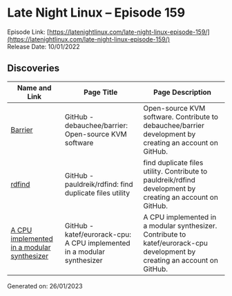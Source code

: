 # Late Night Linux – Episode 159
Episode Link: [https://latenightlinux.com/late-night-linux-episode-159/](https://latenightlinux.com/late-night-linux-episode-159/)  
Release Date: 10/01/2022
## Discoveries

| Name and Link | Page Title | Page Description |
| ----- | ----- | ----- |
| [Barrier](https://github.com/debauchee/barrier) | GitHub - debauchee/barrier: Open-source KVM software | Open-source KVM software. Contribute to debauchee/barrier development by creating an account on GitHub. |
| [rdfind](https://github.com/pauldreik/rdfind) | GitHub - pauldreik/rdfind: find duplicate files utility | find duplicate files utility. Contribute to pauldreik/rdfind development by creating an account on GitHub. |
| [A CPU implemented in a modular synthesizer](https://github.com/katef/eurorack-cpu) | GitHub - katef/eurorack-cpu: A CPU implemented in a modular synthesizer | A CPU implemented in a modular synthesizer. Contribute to katef/eurorack-cpu development by creating an account on GitHub. |

Generated on: 26/01/2023